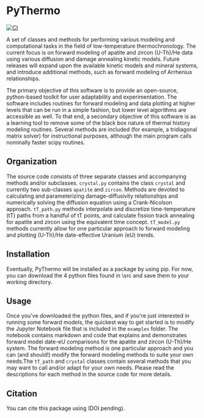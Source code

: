 # PyThermo

[![CI][ci-img]][ci-url]

A set of classes and methods for performing various modeling and computational tasks in the field of low-temperature thermochronology. The current focus is on forward modeling of apatite and zircon (U-Th)/He data using various diffusion and damage annealing kinetic models. Future releases will expand upon the available kinetic models and mineral systems, and introduce additional methods, such as forward modeling of Arrhenius relationships.

The primary objective of this software is to provide an open-source, python-based toolkit for user adaptability and experimentation. The software includes routines for forward modeling and data plotting at higher levels that can be run in a simple fashion, but lower level algorithms are accessible as well. To that end, a secondary objective of this software is as a learning tool to remove some of the black box nature of thermal history modeling routines. Several methods are included (for example, a tridiagonal matrix solver) for instructional purposes, although the main program calls nominally faster scipy routines.

## Organization

The source code consists of three separate classes and accompanying methods and/or subclasses. `crystal.py` contains the class `crystal` and currently two sub-classes `apatite` and `zircon`. Methods are devoted to calculating and parameterizing damage-diffusivity relationships and numerically solving the diffusion equation using a Crank-Nicolson approach. `tT_path.py` methods interpolate and discretize time-temperature (tT) paths from a handful of tT points, and calculate fission track annealing for apatite and zircon using the equivalent time concept. `tT_model.py` methods currently allow for one particular approach to forward modeling and plotting (U-Th)/He date-effective Uranium (eU) trends.

## Installation

Eventually, PyThermo will be installed as a package by using pip. For now, you can download the 4 python files found in \src and save them to your working directory.

## Usage

Once you've downloaded the python files, and if you're just interested in running some forward models, the quickest way to get started is to modify the Jupyter Notebook file that is included in the `examples` folder. The notebook contains markdown and code that explains and demonstrates forward model date-eU comparisons for the apatite and zircon (U-Th)/He system. The forward modeling method is one particular approach and you can (and should!) modify the forward modeling methods to suite your own needs.The `tT_path` and `crystal` classes contain several methods that you may want to call and/or adapt for your own needs. Please read the descriptions for each method in the source code for more details.

## Citation

You can cite this package using (DOI pending).

[ci-img]: https://github.com/OpenThermochronology/PyThermo/actions/workflows/CI.yml/badge.svg?branch=main
[ci-url]: https://github.com/OpenThermochronology/PyThermo/actions/workflows/CI.yml
